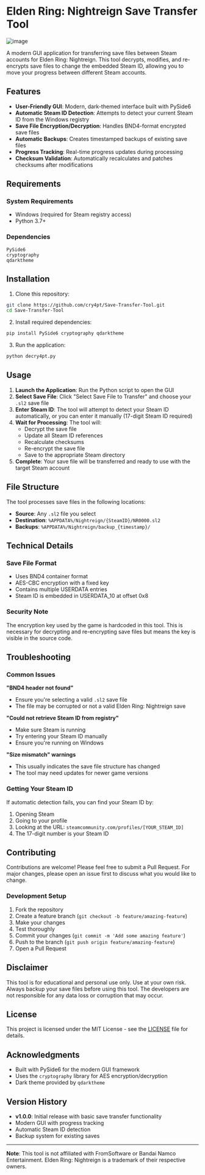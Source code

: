 # Elden Ring: Nightreign Save Transfer Tool

![image](https://github.com/user-attachments/assets/6e2e8464-0b3b-4aef-afd2-350e6c58cbc7)

A modern GUI application for transferring save files between Steam accounts for Elden Ring: Nightreign. This tool decrypts, modifies, and re-encrypts save files to change the embedded Steam ID, allowing you to move your progress between different Steam accounts.

## Features

- **User-Friendly GUI**: Modern, dark-themed interface built with PySide6
- **Automatic Steam ID Detection**: Attempts to detect your current Steam ID from the Windows registry
- **Save File Encryption/Decryption**: Handles BND4-format encrypted save files
- **Automatic Backups**: Creates timestamped backups of existing save files
- **Progress Tracking**: Real-time progress updates during processing
- **Checksum Validation**: Automatically recalculates and patches checksums after modifications

## Requirements

### System Requirements
- Windows (required for Steam registry access)
- Python 3.7+

### Dependencies
```
PySide6
cryptography
qdarktheme
```

## Installation

1. Clone this repository:
```bash
git clone https://github.com/cry4pt/Save-Transfer-Tool.git
cd Save-Transfer-Tool
```

2. Install required dependencies:
```bash
pip install PySide6 cryptography qdarktheme
```

3. Run the application:
```bash
python decry4pt.py
```

## Usage

1. **Launch the Application**: Run the Python script to open the GUI
2. **Select Save File**: Click "Select Save File to Transfer" and choose your `.sl2` save file
3. **Enter Steam ID**: The tool will attempt to detect your Steam ID automatically, or you can enter it manually (17-digit Steam ID required)
4. **Wait for Processing**: The tool will:
   - Decrypt the save file
   - Update all Steam ID references
   - Recalculate checksums
   - Re-encrypt the save file
   - Save to the appropriate Steam directory
5. **Complete**: Your save file will be transferred and ready to use with the target Steam account

## File Structure

The tool processes save files in the following locations:
- **Source**: Any `.sl2` file you select
- **Destination**: `%APPDATA%/Nightreign/{SteamID}/NR0000.sl2`
- **Backups**: `%APPDATA%/Nightreign/backup_{timestamp}/`

## Technical Details

### Save File Format
- Uses BND4 container format
- AES-CBC encryption with a fixed key
- Contains multiple USERDATA entries
- Steam ID is embedded in USERDATA_10 at offset 0x8

### Security Note
The encryption key used by the game is hardcoded in this tool. This is necessary for decrypting and re-encrypting save files but means the key is visible in the source code.

## Troubleshooting

### Common Issues

**"BND4 header not found"**
- Ensure you're selecting a valid `.sl2` save file
- The file may be corrupted or not a valid Elden Ring: Nightreign save

**"Could not retrieve Steam ID from registry"**
- Make sure Steam is running
- Try entering your Steam ID manually
- Ensure you're running on Windows

**"Size mismatch" warnings**
- This usually indicates the save file structure has changed
- The tool may need updates for newer game versions

### Getting Your Steam ID

If automatic detection fails, you can find your Steam ID by:
1. Opening Steam
2. Going to your profile
3. Looking at the URL: `steamcommunity.com/profiles/[YOUR_STEAM_ID]`
4. The 17-digit number is your Steam ID

## Contributing

Contributions are welcome! Please feel free to submit a Pull Request. For major changes, please open an issue first to discuss what you would like to change.

### Development Setup

1. Fork the repository
2. Create a feature branch (`git checkout -b feature/amazing-feature`)
3. Make your changes
4. Test thoroughly
5. Commit your changes (`git commit -m 'Add some amazing feature'`)
6. Push to the branch (`git push origin feature/amazing-feature`)
7. Open a Pull Request

## Disclaimer

This tool is for educational and personal use only. Use at your own risk. Always backup your save files before using this tool. The developers are not responsible for any data loss or corruption that may occur.

## License

This project is licensed under the MIT License - see the [LICENSE](LICENSE) file for details.

## Acknowledgments

- Built with PySide6 for the modern GUI framework
- Uses the `cryptography` library for AES encryption/decryption
- Dark theme provided by `qdarktheme`

## Version History

- **v1.0.0**: Initial release with basic save transfer functionality
- Modern GUI with progress tracking
- Automatic Steam ID detection
- Backup system for existing saves

---

**Note**: This tool is not affiliated with FromSoftware or Bandai Namco Entertainment. Elden Ring: Nightreign is a trademark of their respective owners.
